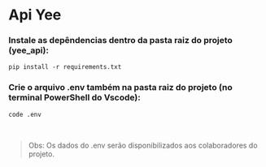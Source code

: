 # Api Yee

### Instale as depêndencias dentro da pasta raiz do projeto (yee_api):

```
pip install -r requirements.txt
```

### Crie o arquivo .env também na pasta raiz do projeto (no terminal PowerShell do Vscode):

```
code .env
```
<br>

> Obs: Os dados do .env serão disponibilizados aos colaboradores do projeto.
